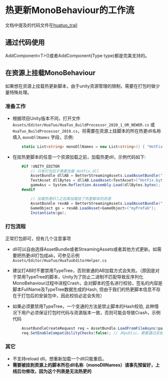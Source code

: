 # 热更新MonoBehaviour的工作流

文档中提及的代码文件在[huatuo_trail](https://github.com/focus-creative-games/huatuo_trial)

## 通过代码使用

AddComponent&lt;T&gt;()或者AddComponent(Type type)都是完美支持的。

## 在资源上挂载MonoBehaviour

如果想在资源上挂载热更新脚本，由于unity资源管理的限制，需要在打包时做少量特殊处理。

### 准备工作

- 根据项目Unity版本不同，打开文件 `Assets/Editor/HuaTuo/HuaTuo_BuildProcessor_2020_1_OR_NEWER.cs` 或 `HuaTuo_BuildProcessor_2019.cs`，将需要在资源上挂脚本的所在热更dll名称填入 `monoDllNames` 字段，示例:

    ```csharp
        static List<string> monoDllNames = new List<string>() { "HotFix.dll"};
    ```

- 在挂热更脚本的任意一个资源加载之前，加载热更dll，示例代码如下:

    ```csharp
        #if !UNITY_EDITOR
            // 只有打包后才需要加载 HotFix.dll
            AssetBundle dllAB = BetterStreamingAssets.LoadAssetBundle("huatuo");
            TextAsset dllBytes = dllAB.LoadAsset<TextAsset>("HotFix.bytes");
            gameAss = System.Reflection.Assembly.Load(dllBytes.bytes);
        #endif

            // 加载热更dll之后再加载挂了热更脚本的资源
            AssetBundle resAB = BetterStreamingAssets.LoadAssetBundle("artRes");
            GameObject go = resAB.LoadAsset<GameObject>("myPrefab");
            Instantiate(go);
    ```

### 打包流程

正常打包即可，但有几个注意事项

- dll可以自由选择AssetBundle或者StreamingAssets或者其他方式更新。如需要把热更dll打包成ab，可参见示例 `Assets/Editor/HuaTuo/HuaTuoEditorHelper.cs`
- 建议打AB时不要禁用TypeTree，否则普通的AB加载方式会失败。（原因是对于禁用TypeTree的脚本，Unity为了防止二进制不匹配导致反序列化MonoBehaviour过程中进程Crash，会对脚本的签名进行校验，签名的内容是脚本FullName及TypeTree数据生成的Hash, 但由于我们的热更脚本信息不存在于打包后的安装包中，因此校验必定会失败）

- 如果必须要禁用TypeTree，一个变通的方法是禁止脚本的Hash校验, 此种情况下用户必须保证打包时代码与资源版本一致，否则可能会导致Crash，示例代码

    ```csharp
        AssetBundleCreateRequest req = AssetBundle.LoadFromFileAsync(path);
        req.SetEnableCompatibilityChecks(false); // 非public，需要通过反射调用
    ```

### 其它

- 不支持reload dll。想重新加载一个dll只能重启。
- **需要被挂到资源上的脚本所在dll名称（monoDllNames）请事先预留好，上线后勿修改，因为这个列表是无法热更的**
